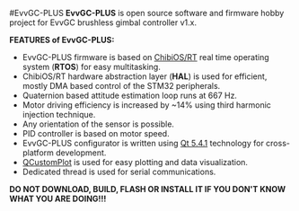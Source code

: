 #EvvGC-PLUS
**EvvGC-PLUS** is open source software and firmware hobby project for EvvGC brushless gimbal controller v1.x.

**FEATURES of EvvGC-PLUS:**
* EvvGC-PLUS firmware is based on [ChibiOS/RT](http://chibios.org "ChibiOS Homepage") real time operating system (**RTOS**) for easy multitasking.
* ChibiOS/RT hardware abstraction layer (**HAL**) is used for efficient, mostly DMA based control of the STM32 peripherals.
* Quaternion based attitude estimation loop runs at 667 Hz.
* Motor driving efficiency is increased by ~14% using third harmonic injection technique.
* Any orientation of the sensor is possible.
* PID controller is based on motor speed.
* EvvGC-PLUS configurator is written using [Qt 5.4.1](http://www.qt.io "Qt Homepage") technology for cross-platform development.
* [QCustomPlot](http://www.qcustomplot.com "QCustomPlot Homepage") is used for easy plotting and data visualization.
* Dedicated thread is used for serial communications.

**DO NOT DOWNLOAD, BUILD, FLASH OR INSTALL IT IF YOU DON'T KNOW WHAT YOU ARE DOING!!!**

